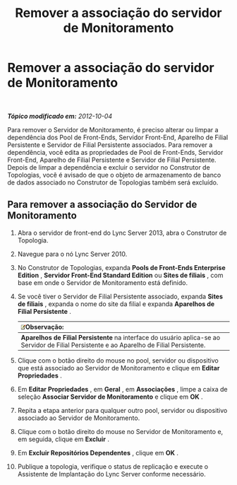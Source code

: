 ﻿---
title: Remover a associação do servidor de Monitoramento
TOCTitle: Remover a associação do servidor de Monitoramento
ms:assetid: c45b22ae-fc06-484a-a05b-735bd1bb7448
ms:mtpsurl: https://technet.microsoft.com/pt-br/library/JJ721877(v=OCS.15)
ms:contentKeyID: 49886400
ms.date: 05/19/2016
mtps_version: v=OCS.15
ms.translationtype: HT
---

# Remover a associação do servidor de Monitoramento

 

_**Tópico modificado em:** 2012-10-04_

Para remover o Servidor de Monitoramento, é preciso alterar ou limpar a dependência dos Pool de Front-Ends, Servidor Front-End, Aparelho de Filial Persistente e Servidor de Filial Persistente associados. Para remover a dependência, você edita as propriedades de Pool de Front-Ends, Servidor Front-End, Aparelho de Filial Persistente e Servidor de Filial Persistente. Depois de limpar a dependência e excluir o servidor no Construtor de Topologias, você é avisado de que o objeto de armazenamento de banco de dados associado no Construtor de Topologias também será excluído.

## Para remover a associação do Servidor de Monitoramento

1.  Abra o servidor de front-end do Lync Server 2013, abra o Construtor de Topologia.

2.  Navegue para o nó Lync Server 2010.

3.  No Construtor de Topologias, expanda **Pools de Front-Ends Enterprise Edition** , **Servidor Front-End Standard Edition** ou **Sites de filiais** , com base em onde o Servidor de Monitoramento está definido.

4.  Se você tiver o Servidor de Filial Persistente associado, expanda **Sites de filiais** , expanda o nome do site da filial e expanda **Aparelhos de Filial Persistente** .
    
    <table>
    <thead>
    <tr class="header">
    <th><img src="images/Gg425756.note(OCS.15).gif" title="note" alt="note" />Observação:</th>
    </tr>
    </thead>
    <tbody>
    <tr class="odd">
    <td><strong>Aparelhos de Filial Persistente</strong> na interface do usuário aplica-se ao Servidor de Filial Persistente e ao Aparelho de Filial Persistente.</td>
    </tr>
    </tbody>
    </table>


5.  Clique com o botão direito do mouse no pool, servidor ou dispositivo que está associado ao Servidor de Monitoramento e clique em **Editar Propriedades** .

6.  Em **Editar Propriedades** , em **Geral** , em **Associações** , limpe a caixa de seleção **Associar Servidor de Monitoramento** e clique em **OK** .

7.  Repita a etapa anterior para qualquer outro pool, servidor ou dispositivo associado ao Servidor de Monitoramento.

8.  Clique com o botão direito do mouse no Servidor de Monitoramento e, em seguida, clique em **Excluir** .

9.  Em **Excluir Repositórios Dependentes** , clique em **OK** .

10. Publique a topologia, verifique o status de replicação e execute o Assistente de Implantação do Lync Server conforme necessário.

